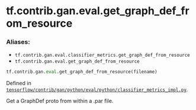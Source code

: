 <div itemscope itemtype="http://developers.google.com/ReferenceObject">
<meta itemprop="name" content="tf.contrib.gan.eval.get_graph_def_from_resource" />
<meta itemprop="path" content="Stable" />
</div>

# tf.contrib.gan.eval.get_graph_def_from_resource

### Aliases:

* `tf.contrib.gan.eval.classifier_metrics.get_graph_def_from_resource`
* `tf.contrib.gan.eval.get_graph_def_from_resource`

``` python
tf.contrib.gan.eval.get_graph_def_from_resource(filename)
```



Defined in [`tensorflow/contrib/gan/python/eval/python/classifier_metrics_impl.py`](/code/stable/tensorflow/contrib/gan/python/eval/python/classifier_metrics_impl.py).

Get a GraphDef proto from within a .par file.